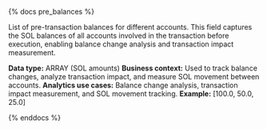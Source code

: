 {% docs pre_balances %}

List of pre-transaction balances for different accounts. This field captures the SOL balances of all accounts involved in the transaction before execution, enabling balance change analysis and transaction impact measurement.

**Data type:** ARRAY (SOL amounts)
**Business context:** Used to track balance changes, analyze transaction impact, and measure SOL movement between accounts.
**Analytics use cases:** Balance change analysis, transaction impact measurement, and SOL movement tracking.
**Example:** [100.0, 50.0, 25.0]

{% enddocs %} 